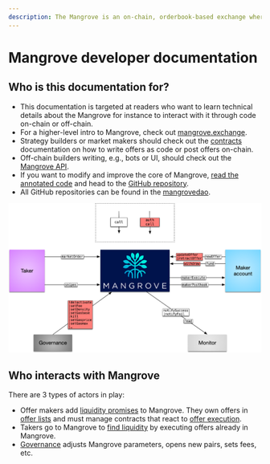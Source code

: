 ```yaml
---
description: The Mangrove is an on-chain, orderbook-based exchange where offers are code.
---
```


# Mangrove developer documentation

## Who is this documentation for?

* This documentation is targeted at readers who want to learn technical details about the Mangrove for instance to interact with it through code on-chain or off-chain.
* For a higher-level intro to Mangrove, check out [mangrove.exchange](https://mangrove.exchange).
* Strategy builders or market makers should check out the [contracts](contracts/) documentation on how to write offers as code or post offers on-chain.
* Off-chain builders writing, e.g., bots or UI, should check out the [Mangrove API](sdk/).
* If you want to modify and improve the core of Mangrove, [read the annotated code](https://code.mangrove.exchange/MgvDoc.html) and head to the [GitHub repository](https://github.com/mangrovedao/mangrove-core).
* All GitHub repositories can be found in the [mangrovedao](https://github.com/mangrovedao).

![A bird's-eye view of the Mangrove ecosystem.](<.gitbook/assets/ContactMap (1) (1) (1) (1).png>)

## Who interacts with Mangrove

There are 3 types of actors in play:

* Offer makers add [liquidity promises](contracts/explanations/offer-maker/) to Mangrove. They own offers in [offer lists](contracts/technical-references/taking-and-making-offers/market.md) and must manage contracts that react to [offer execution](contracts/technical-references/taking-and-making-offers/reactive-offer/offer-data-structures.md).
* Takers go to Mangrove to [find liquidity](contracts/explanations/offer-taker.md) by executing offers already in Mangrove.
* [Governance](contracts/technical-references/governance-parameters/) adjusts Mangrove parameters, opens new pairs, sets fees, etc.
